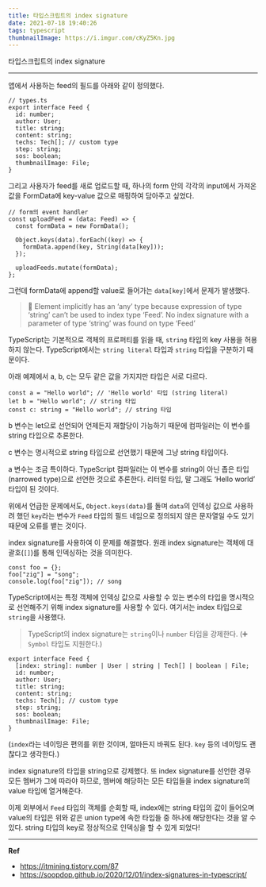 ```yaml
---
title: 타입스크립트의 index signature
date: 2021-07-18 19:40:26
tags: typescript
thumbnailImage: https://i.imgur.com/cKyZ5Kn.jpg
---
```


타입스크립트의 index signature

<!-- more -->

---

앱에서 사용하는 feed의 필드를 아래와 같이 정의했다.

```tsx
// types.ts
export interface Feed {
  id: number;
  author: User;
  title: string;
  content: string;
  techs: Tech[]; // custom type
  step: string;
  sos: boolean;
  thumbnailImage: File;
}
```

그리고 사용자가 feed를 새로 업로드할 때, 하나의 form 안의 각각의 input에서 가져온 값을 FormData에 key-value 값으로 매핑하여 담아주고 싶었다.

```tsx
// form의 event handler
const uploadFeed = (data: Feed) => {
  const formData = new FormData();

  Object.keys(data).forEach((key) => {
    formData.append(key, String(data[key]));
  });

  uploadFeeds.mutate(formData);
};
```

그런데 formData에 append할 value로 들어가는 `data[key]`에서 문제가 발생했다.

> 🚨 Element implicitly has an ‘any’ type because expression of type ‘string’ can’t be used to index type ‘Feed’. No index signature with a parameter of type ‘string’ was found on type ‘Feed’

TypeScript는 기본적으로 객체의 프로퍼티를 읽을 때, `string` 타입의 key 사용을 허용하지 않는다. TypeScript에서는 `string literal` 타입과 `string` 타입을 구분하기 때문이다.

아래 예제에서 a, b, c는 모두 같은 값을 가지지만 타입은 서로 다르다.

```tsx
const a = "Hello world"; // 'Hello world' 타입 (string literal)
let b = "Hello world"; // string 타입
const c: string = "Hello world"; // string 타입
```

b 변수는 let으로 선언되어 언제든지 재할당이 가능하기 때문에 컴파일러는 이 변수를 string 타입으로 추론한다.

c 변수는 명시적으로 string 타입으로 선언했기 때문에 그냥 string 타입이다.

a 변수는 조금 특이하다. TypeScript 컴파일러는 이 변수를 string이 아닌 좁은 타입(narrowed type)으로 선언한 것으로 추론한다. 리터럴 타입, 말 그래도 ‘Hello world’ 타입이 된 것이다.

위에서 언급한 문제에서도, `Object.keys(data)`를 돌며 `data`의 인덱싱 값으로 사용하려 했던 `key`라는 변수가 `Feed` 타입의 필드 네임으로 정의되지 않은 문자열일 수도 있기 때문에 오류를 뱉는 것이다.

index signature를 사용하여 이 문제를 해결했다. 원래 index signature는 객체에 대괄호(`[]`)를 통해 인덱싱하는 것을 의미한다.

```tsx
const foo = {};
foo["zig"] = "song";
console.log(foo["zig"]); // song
```

TypeScript에서는 특정 객체에 인덱싱 값으로 사용할 수 있는 변수의 타입을 명시적으로 선언해주기 위해 index signature를 사용할 수 있다. 여기서는 index 타입으로 `string`을 사용했다.

> TypeScript의 index signature는 `string`이나 `number` 타입을 강제한다.
> (➕ `Symbol` 타입도 지원한다.)

```tsx
export interface Feed {
  [index: string]: number | User | string | Tech[] | boolean | File;
  id: number;
  author: User;
  title: string;
  content: string;
  techs: Tech[]; // custom type
  step: string;
  sos: boolean;
  thumbnailImage: File;
}
```

(`index`라는 네이밍은 편의를 위한 것이며, 얼마든지 바꿔도 된다. `key` 등의 네이밍도 괜찮다고 생각한다.)

index signature의 타입을 string으로 강제했다. 또 index signature를 선언한 경우 모든 멤버가 그에 따라야 하므로, 멤버에 해당하는 모든 타입들을 index signature의 value 타입에 열거해준다.

이제 외부에서 `Feed` 타입의 객체를 순회할 때, index에는 string 타입의 값이 들어오며 value의 타입은 위와 같은 union type에 속한 타입들 중 하나에 해당한다는 것을 알 수 있다. string 타입의 key로 정상적으로 인덱싱을 할 수 있게 되었다!

---

**Ref**

- https://itmining.tistory.com/87
- https://soopdop.github.io/2020/12/01/index-signatures-in-typescript/
